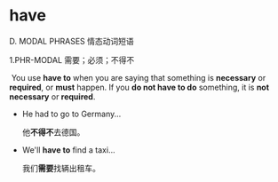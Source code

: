 # have

D. MODAL PHRASES 情态动词短语

1.PHR-MODAL 需要；必须；不得不

​	You use **have to** when you are saying that something is **necessary** or **required**, or **must** happen. If you **do not have to do** something, it is **not necessary** or **required**.

- He had to go to Germany...

  他**不得不**去德国。

- We'll **have to** find a taxi...

  我们**需要**找辆出租车。